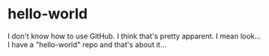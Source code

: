 # hello-world
I don't know how to use GitHub.
I think that's pretty apparent.
I mean look... I have a "hello-world" repo and that's about it...